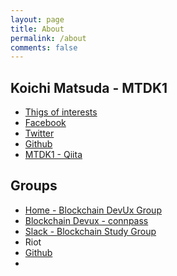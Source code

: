 ```yaml
---
layout: page
title: About
permalink: /about
comments: false
---
```


## Koichi Matsuda - MTDK1
- [Thigs of interests](/study_group/categories#Things-of-interest)
- [Facebook](https://www.facebook.com/kohichi.matsuda)
- [Twitter](https://twitter.com/kouichi_matsuda)
- [Github](https://github.com/MTDK1)
- [MTDK1 - Qiita](https://qiita.com/MTDK1)

## Groups
- [Home - Blockchain DevUx Group](https://bdevux.github.io/)
- [Blockchain Devux - connpass](https://bdevux.connpass.com/)
- [Slack - Blockchain Study Group](https://blockchainstd.slack.com/join/shared_invite/enQtNDUzMDM1NzE4MjEzLWExZGEzMzUwMGM5MGIyMmJlZjFkNTZjYzFiZTVlNGI3MGIzMzU3MzZhZWQ5ZmI3NGM0ZDMwOWQxZDE1OTE3MmI)
- Riot
- [Github](https://github.com/bdevux)
- 
